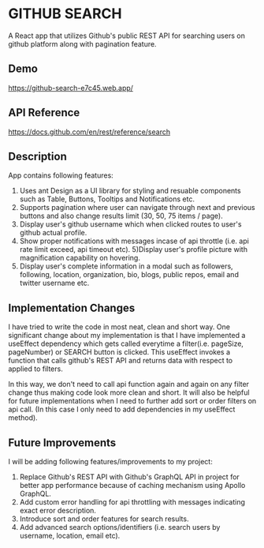 
# GITHUB SEARCH 

A React app that utilizes Github's public REST API for searching users on github platform along with pagination feature.




## Demo

https://github-search-e7c45.web.app/
## API Reference

https://docs.github.com/en/rest/reference/search


## Description

App contains following features:

1) Uses ant Design as a UI library for styling and resuable components such as Table, Buttons, Tooltips and Notifications etc.
2) Supports pagination where user can navigate through next and previous buttons and also change results limit (30, 50, 75 items / page).
3) Display user's github username which when clicked routes to user's github actual profile.
4) Show proper notifications with messages incase of api throttle (i.e. api rate limit exceed, api timeout etc).
5)Display user's profile picture with magnification capability on hovering.
6) Display user's complete information in a modal such as followers, following, location, organization, bio, blogs, public repos, email and twitter username etc.

## Implementation Changes

I have tried to write the code in most neat, clean and short way. One significant change about my implementation is that I have implemented a useEffect dependency which gets called everytime a filter(i.e. pageSize, pageNumber) or SEARCH button is clicked. This useEffect invokes a function that calls github's REST API and returns data with respect to applied to filters.

In this way, we don't need to call api function again and again on any filter change thus making code look more clean and short. It will also be helpful for future implementations when I need to further add sort or order filters on api call. (In this case I only need to add dependencies in my useEffect method).
## Future Improvements

I will be adding following features/improvements to my project:

1) Replace Github's REST API with Github's GraphQL API in project for better app performance because of caching mechanism using Apollo GraphQL.
2) Add custom error handling for api throttling with messages indicating exact error description.
3) Introduce sort and order features for search results.
4) Add advanced search options/identifiers (i.e. search users by username, location, email etc).
